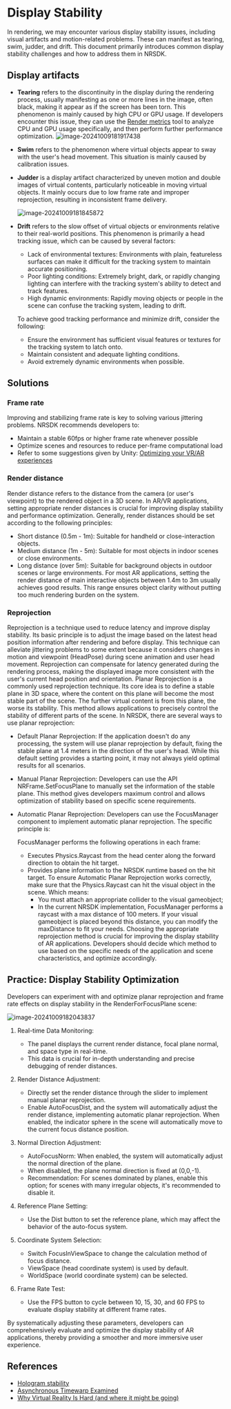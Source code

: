 # Display Stability
In rendering, we may encounter various display stability issues, including visual artifacts and motion-related problems. These can manifest as tearing, swim, judder, and drift. This document primarily introduces common display stability challenges and how to address them in NRSDK.

## Display artifacts

* **Tearing** refers to the discontinuity in the display during the rendering process, usually manifesting as one or more lines in the image, often black, making it appear as if the screen has been torn. This phenomenon is mainly caused by high CPU or GPU usage. If developers encounter this issue, they can use the [Render metrics](https://docs.xreal.com/Rendering/Render%20Metrics) tool to analyze CPU and GPU usage specifically, and then perform further performance optimization.
  ![image-20241009181917438](https://pub-8dffc52979c34362aa2dbe3a43f0792a.r2.dev/image-20241009181917438.png)

* **Swim** refers to the phenomenon where virtual objects appear to sway with the user's head movement. This situation is mainly caused by calibration issues. 
  
* **Judder** is a display artifact characterized by uneven motion and double images of virtual contents, particularly noticeable in moving virtual objects. It mainly occurs due to low frame rate and improper reprojection, resulting in inconsistent frame delivery.

  ![image-20241009181845872](https://pub-8dffc52979c34362aa2dbe3a43f0792a.r2.dev/image-20241009181845872.png)

* **Drift** refers to the slow offset of virtual objects or environments relative to their real-world positions. This phenomenon is primarily a head tracking issue, which can be caused by several factors:
  - Lack of environmental textures: Environments with plain, featureless surfaces can make it difficult for the tracking system to maintain accurate positioning.
  - Poor lighting conditions: Extremely bright, dark, or rapidly changing lighting can interfere with the tracking system's ability to detect and track features.
  - High dynamic environments: Rapidly moving objects or people in the scene can confuse the tracking system, leading to drift.
  
  To achieve good tracking performance and minimize drift, consider the following:
  
  - Ensure the environment has sufficient visual features or textures for the tracking system to latch onto.
  - Maintain consistent and adequate lighting conditions.
  - Avoid extremely dynamic environments when possible.

## Solutions

### Frame rate

Improving and stabilizing frame rate is key to solving various jittering problems. NRSDK recommends developers to:

- Maintain a stable 60fps or higher frame rate whenever possible
- Optimize scenes and resources to reduce per-frame computational load
- Refer to some suggestions given by Unity: [Optimizing your VR/AR experiences](https://learn.unity.com/tutorial/optimizing-your-vr-ar-experiences#5fe2ad02edbc2a08ce47222b)

### Render distance

Render distance refers to the distance from the camera (or user's viewpoint) to the rendered object in a 3D scene. In AR/VR applications, setting appropriate render distances is crucial for improving display stability and performance optimization.
Generally, render distances should be set according to the following principles:

- Short distance (0.5m - 1m): Suitable for handheld or close-interaction objects.
- Medium distance (1m - 5m): Suitable for most objects in indoor scenes or close environments.
- Long distance (over 5m): Suitable for background objects in outdoor scenes or large environments.
For most AR applications, setting the render distance of main interactive objects between 1.4m to 3m usually achieves good results. This range ensures object clarity without putting too much rendering burden on the system.

### Reprojection

Reprojection is a technique used to reduce latency and improve display stability. Its basic principle is to adjust the image based on the latest head position information after rendering and before display. This technique can alleviate jittering problems to some extent because it considers changes in motion and viewpoint (HeadPose) during scene animation and user head movement. Reprojection can compensate for latency generated during the rendering process, making the displayed image more consistent with the user's current head position and orientation.
Planar Reprojection is a commonly used reprojection technique. Its core idea is to define a stable plane in 3D space, where the content on this plane will become the most stable part of the scene. The further virtual content is from this plane, the worse its stability. This method allows applications to precisely control the stability of different parts of the scene.
In NRSDK, there are several ways to use planar reprojection:

* Default Planar Reprojection:
  If the application doesn't do any processing, the system will use planar reprojection by default, fixing the stable plane at 1.4 meters in the direction of the user's head. While this default setting provides a starting point, it may not always yield optimal results for all scenarios.

* Manual Planar Reprojection:
  Developers can use the API NRFrame.SetFocusPlane to manually set the information of the stable plane. This method gives developers maximum control and allows optimization of stability based on specific scene requirements.

* Automatic Planar Reprojection:
  Developers can use the FocusManager component to implement automatic planar reprojection. The specific principle is:
  
  FocusManager performs the following operations in each frame:
    - Executes Physics.Raycast from the head center along the forward direction to obtain the hit target.
    - Provides plane information to the NRSDK runtime based on the hit target.
      To ensure Automatic Planar Reprojection works correctly, make sure that the Physics.Raycast can hit the visual object in the scene. Which means:
      - You must attach an appropriate collider to the visual gameobject;
      - In the current NRSDK implementation, FocusManager performs a raycast with a max distance of 100 meters. If your visual gameobject is placed beyond this distance, you can modify the maxDistance to fit your needs.
        Choosing the appropriate reprojection method is crucial for improving the display stability of AR applications. Developers should decide which method to use based on the specific needs of the application and scene characteristics, and optimize accordingly.
## Practice: Display Stability Optimization 

Developers can experiment with and optimize planar reprojection and frame rate effects on display stability in the RenderForFocusPlane scene:

![image-20241009182043837](https://pub-8dffc52979c34362aa2dbe3a43f0792a.r2.dev/image-20241009182043837.png)

1. Real-time Data Monitoring:

     - The panel displays the current render distance, focal plane normal, and space type in real-time.
     - This data is crucial for in-depth understanding and precise debugging of render distances.
2. Render Distance Adjustment:

     - Directly set the render distance through the slider to implement manual planar reprojection.
     - Enable AutoFocusDist, and the system will automatically adjust the render distance, implementing automatic planar reprojection. When enabled, the indicator sphere in the scene will automatically move to the current focus distance position.
3. Normal Direction Adjustment:

     - AutoFocusNorm: When enabled, the system will automatically adjust the normal direction of the plane.
     - When disabled, the plane normal direction is fixed at (0,0,-1).
     - Recommendation: For scenes dominated by planes, enable this option; for scenes with many irregular objects, it's recommended to disable it.
4. Reference Plane Setting:
     - Use the Dist button to set the reference plane, which may affect the behavior of the auto-focus system.
5. Coordinate System Selection:

     - Switch FocusInViewSpace to change the calculation method of focus distance.
     - ViewSpace (head coordinate system) is used by default.
     - WorldSpace (world coordinate system) can be selected.
6. Frame Rate Test:
     - Use the FPS button to cycle between 10, 15, 30, and 60 FPS to evaluate display stability at different frame rates.

By systematically adjusting these parameters, developers can comprehensively evaluate and optimize the display stability of AR applications, thereby providing a smoother and more immersive user experience.

## References

- [Hologram stability](https://learn.microsoft.com/en-us/windows/mixed-reality/develop/advanced-concepts/hologram-stability)
- [Asynchronous Timewarp Examined](https://developers.meta.com/horizon/blog/asynchronous-timewarp-examined/)
- [Why Virtual Reality Is Hard (and where it might be going)](https://media.steampowered.com/apps/valve/2013/MAbrashGDC2013.pdf)